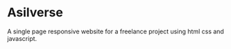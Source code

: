 # Asilverse
A single page responsive website for a freelance project using html css and javascript.
